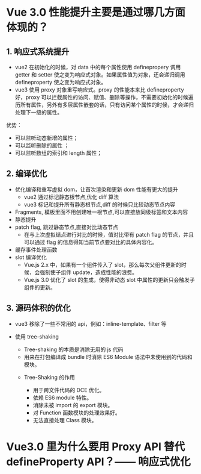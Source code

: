 # Vue 3.0 性能提升主要是通过哪几方面体现的？

## 1. 响应式系统提升

- vue2 在初始化的时候，对 data 中的每个属性使用 definepropery 调用 getter 和 setter 使之变为响应式对象。如果属性值为对象，还会递归调用 defineproperty 使之变为响应式对象。
- vue3 使用 proxy 对象重写响应式。proxy 的性能本来比 defineproperty 好，proxy 可以拦截属性的访问、赋值、删除等操作，不需要初始化的时候遍历所有属性，另外有多层属性嵌套的话，只有访问某个属性的时候，才会递归处理下一级的属性。

优势：

- 可以监听动态新增的属性；
- 可以监听删除的属性 ；
- 可以监听数组的索引和 length 属性；

## 2. 编译优化

- 优化编译和重写虚拟 dom，让首次渲染和更新 dom 性能有更大的提升
  - vue2 通过标记静态根节点,优化 diff 算法
  - vue3 标记和提升所有静态根节点,diff 的时候只比较动态节点内容
- Fragments, 模板里面不用创建唯一根节点,可以直接放同级标签和文本内容
- 静态提升
- patch flag, 跳过静态节点,直接对比动态节点
  - 在与上次虚拟结点进行对比的时候，值对比带有 patch flag 的节点，并且可以通过 flag 的信息得知当前节点要对比的具体内容化。
- 缓存事件处理函数
- slot 编译优化
  - Vue.js 2.x 中，如果有一个组件传入了 slot，那么每次父组件更新的时候，会强制使子组件 update，造成性能的浪费。
  - Vue.js 3.0 优化了 slot 的生成，使得非动态 slot 中属性的更新只会触发子组件的更新。

## 3. 源码体积的优化

- vue3 移除了一些不常用的 api，例如：inline-template、filter 等
- 使用 tree-shaking

  - Tree-shaking 的本质是消除无用的 js 代码
  - 用来在打包编译成 bundle 时消除 ES6 Module 语法中未使用到的代码和模块。

  * Tree-Shaking 的作用

    - 用于跨文件代码的 DCE 优化。
    - 依赖 ES6 module 特性。
    - 消除未被 import 的 export 模块。
    - 对 Function 函数模块的处理效果好。
    - 无法直接处理 Class 模块。

# Vue3.0 里为什么要用 Proxy API 替代 defineProperty API？—— 响应式优化
